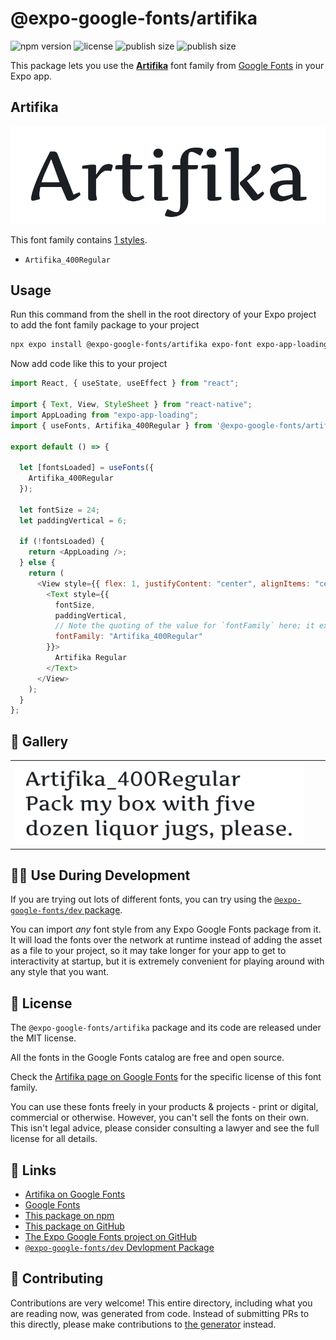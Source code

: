 # @expo-google-fonts/artifika

![npm version](https://flat.badgen.net/npm/v/@expo-google-fonts/artifika)
![license](https://flat.badgen.net/github/license/expo/google-fonts)
![publish size](https://flat.badgen.net/packagephobia/install/@expo-google-fonts/artifika)
![publish size](https://flat.badgen.net/packagephobia/publish/@expo-google-fonts/artifika)

This package lets you use the [**Artifika**](https://fonts.google.com/specimen/Artifika) font family from [Google Fonts](https://fonts.google.com/) in your Expo app.

## Artifika

![Artifika](./font-family.png)

This font family contains [1 styles](#-gallery).

- `Artifika_400Regular`

## Usage

Run this command from the shell in the root directory of your Expo project to add the font family package to your project

```sh
npx expo install @expo-google-fonts/artifika expo-font expo-app-loading
```

Now add code like this to your project

```js
import React, { useState, useEffect } from "react";

import { Text, View, StyleSheet } from "react-native";
import AppLoading from "expo-app-loading";
import { useFonts, Artifika_400Regular } from '@expo-google-fonts/artifika';

export default () => {

  let [fontsLoaded] = useFonts({
    Artifika_400Regular
  });

  let fontSize = 24;
  let paddingVertical = 6;

  if (!fontsLoaded) {
    return <AppLoading />;
  } else {
    return (
      <View style={{ flex: 1, justifyContent: "center", alignItems: "center" }}>
        <Text style={{
          fontSize,
          paddingVertical,
          // Note the quoting of the value for `fontFamily` here; it expects a string!
          fontFamily: "Artifika_400Regular"
        }}>
          Artifika Regular
        </Text>
      </View>
    );
  }
};
```

## 🔡 Gallery


||||
|-|-|-|
|![Artifika_400Regular](./Artifika_400Regular.ttf.png)||||


## 👩‍💻 Use During Development

If you are trying out lots of different fonts, you can try using the [`@expo-google-fonts/dev` package](https://github.com/expo/google-fonts/tree/master/font-packages/dev#readme).

You can import _any_ font style from any Expo Google Fonts package from it. It will load the fonts over the network at runtime instead of adding the asset as a file to your project, so it may take longer for your app to get to interactivity at startup, but it is extremely convenient for playing around with any style that you want.


## 📖 License

The `@expo-google-fonts/artifika` package and its code are released under the MIT license.

All the fonts in the Google Fonts catalog are free and open source.

Check the [Artifika page on Google Fonts](https://fonts.google.com/specimen/Artifika) for the specific license of this font family.

You can use these fonts freely in your products & projects - print or digital, commercial or otherwise. However, you can't sell the fonts on their own. This isn't legal advice, please consider consulting a lawyer and see the full license for all details.

## 🔗 Links

- [Artifika on Google Fonts](https://fonts.google.com/specimen/Artifika)
- [Google Fonts](https://fonts.google.com/)
- [This package on npm](https://www.npmjs.com/package/@expo-google-fonts/artifika)
- [This package on GitHub](https://github.com/expo/google-fonts/tree/master/font-packages/artifika)
- [The Expo Google Fonts project on GitHub](https://github.com/expo/google-fonts)
- [`@expo-google-fonts/dev` Devlopment Package](https://github.com/expo/google-fonts/tree/master/font-packages/dev)

## 🤝 Contributing

Contributions are very welcome! This entire directory, including what you are reading now, was generated from code. Instead of submitting PRs to this directly, please make contributions to [the generator](https://github.com/expo/google-fonts/tree/master/packages/generator) instead.
